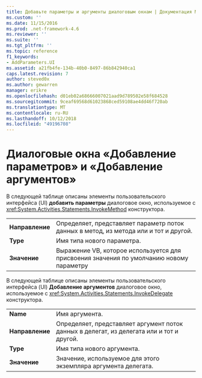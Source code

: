 ```yaml
---
title: Добавьте параметры и аргументы диалоговым окнам | Документация Майкрософт
ms.custom: ''
ms.date: 11/15/2016
ms.prod: .net-framework-4.6
ms.reviewer: ''
ms.suite: ''
ms.tgt_pltfrm: ''
ms.topic: reference
f1_keywords:
- AddParameters.UI
ms.assetid: a21fb4fe-134b-40b0-8497-86b842940ca1
caps.latest.revision: 7
author: steved0x
ms.author: gewarren
manager: erikre
ms.openlocfilehash: d01eb02a68666007021aad9d789502e58f684528
ms.sourcegitcommit: 9ceaf69568d61023868ced59108ae4dd46f720ab
ms.translationtype: MT
ms.contentlocale: ru-RU
ms.lasthandoff: 10/12/2018
ms.locfileid: "49196708"
---
```

# <a name="add-parameters-and-add-arguments-dialog-boxes"></a>Диалоговые окна «Добавление параметров» и «Добавление аргументов»
В следующей таблице описаны элементы пользовательского интерфейса (UI) **добавить параметры** диалоговое окно, используемое с <xref:System.Activities.Statements.InvokeMethod> конструктора.  
  
|||  
|-|-|  
|**Направление**|Определяет, представляет параметр поток данных в метод, из метода или и тот и другой.|  
|**Type**|Имя типа нового параметра.|  
|**Значение**|Выражение VB, которое используется для присвоения значения по умолчанию новому параметру|  
  
 В следующей таблице описаны элементы пользовательского интерфейса (UI) **Добавление аргументов** диалоговое окно, используемое с <xref:System.Activities.Statements.InvokeDelegate> конструктора.  
  
|||  
|-|-|  
|**Name**|Имя аргумента.|  
|**Направление**|Определяет, представляет аргумент поток данных в делегат, из делегата или и тот и другой.|  
|**Type**|Имя типа нового аргумента.|  
|**Значение**|Значение, используемое для этого экземпляра аргумента делегата.|